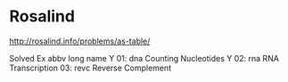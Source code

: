 Rosalind
========

http://rosalind.info/problems/as-table/

Solved  Ex   abbv  long name
     Y  01:   dna  Counting Nucleotides
     Y  02:   rna  RNA Transcription
        03:  revc  Reverse Complement
